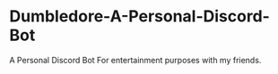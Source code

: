 # Dumbledore-A-Personal-Discord-Bot
A Personal Discord Bot
For entertainment purposes with my friends.
